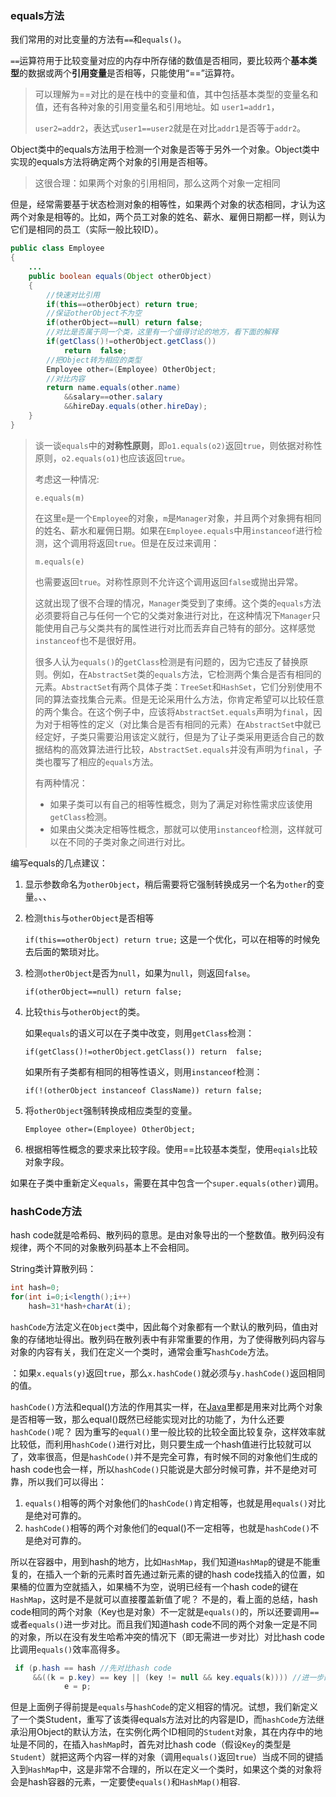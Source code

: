 ### equals方法

我们常用的对比变量的方法有`==`和`equals()`。

`==`运算符用于比较变量对应的内存中所存储的数值是否相同，要比较两个**基本类型**的数据或两个**引用变量**是否相等，只能使用“==”运算符。

> 可以理解为==对比的是在栈中的变量和值，其中包括基本类型的变量名和值，还有各种对象的引用变量名和引用地址。如 `user1=addr1`，
>
> `user2=addr2`，表达式`user1==user2`就是在对比`addr1`是否等于`addr2`。



Object类中的equals方法用于检测一个对象是否等于另外一个对象。Object类中实现的equals方法将确定两个对象的引用是否相等。

> 这很合理：如果两个对象的引用相同，那么这两个对象一定相同

但是，经常需要基于状态检测对象的相等性，如果两个对象的状态相同，才认为这两个对象是相等的。比如，两个员工对象的姓名、薪水、雇佣日期都一样，则认为它们是相同的员工（实际一般比较ID）。

```java
public class Employee
{
    ...
    public boolean equals(Object otherObject)
    {
        //快速对比引用
        if(this==otherObject) return true;
        //保证otherObject不为空
        if(otherObject==null) return false;
        //对比是否属于同一个类，这里有一个值得讨论的地方，看下面的解释
    	if(getClass()!=otherObject.getClass())
            return  false;
        //把Object转为相应的类型
        Employee other=(Employee) OtherObject;
        //对比内容
        return name.equals(other.name)
            &&salary==other.salary
            &&hireDay.equals(other.hireDay);
    }
}
```

> 谈一谈`equals`中的**对称性原则**，即`o1.equals(o2)`返回`true`，则依据对称性原则，`o2.equals(o1)`也应该返回`true`。
>
> 考虑这一种情况:
>
> `e.equals(m)`
>
> 在这里`e`是一个`Employee`的对象，`m`是`Manager`对象，并且两个对象拥有相同的姓名、薪水和雇佣日期。如果在`Employee.equals`中用`instanceof`进行检测，这个调用将返回`true`。但是在反过来调用：
>
> `m.equals(e)`
>
> 也需要返回`true`。对称性原则不允许这个调用返回`false`或抛出异常。
>
> 这就出现了很不合理的情况，`Manager`类受到了束缚。这个类的`equals`方法必须要将自己与任何一个它的父类对象进行对比，在这种情况下`Manager`只能使用自己与父类共有的属性进行对比而丢弃自己特有的部分。这样感觉`instanceof`也不是很好用。
>
> 很多人认为`equals()`的`getClass`检测是有问题的，因为它违反了替换原则。例如，在`AbstractSet`类的`equals`方法，它检测两个集合是否有相同的元素。`AbstractSet`有两个具体子类：`TreeSet`和`HashSet`，它们分别使用不同的算法查找集合元素。但是无论采用什么方法，你肯定希望可以比较任意的两个集合。在这个例子中，应该将`AbstractSet.equals`声明为`final`，因为对于相等性的定义（对比集合是否有相同的元素）在`AbstractSet`中就已经定好，子类只需要沿用该定义就行，但是为了让子类采用更适合自己的数据结构的高效算法进行比较，`AbstractSet.equals`并没有声明为`final`，子类也覆写了相应的`equals`方法。
>
> 有两种情况：
>
> - 如果子类可以有自己的相等性概念，则为了满足对称性需求应该使用`getClass`检测。
> - 如果由父类决定相等性概念，那就可以使用`instanceof`检测，这样就可以在不同的子类对象之间进行对比。

编写equals的几点建议：

1. 显示参数命名为`otherObject`，稍后需要将它强制转换成另一个名为`other`的变量。、、

2. 检测`this`与`otherObject`是否相等

   `if(this==otherObject) return true;`  这是一个优化，可以在相等的时候免去后面的繁琐对比。

3. 检测`otherObject`是否为`null`，如果为`null`，则返回`false`。

   `if(otherObject==null) return false;`

4. 比较`this`与`otherObject`的类。

   如果`equals`的语义可以在子类中改变，则用`getClass`检测：

   `if(getClass()!=otherObject.getClass()) return  false;`

   如果所有子类都有相同的相等性语义，则用`instanceof`检测：

   `if(!(otherObject instanceof ClassName)) return false;`

5. 将`otherObject`强制转换成相应类型的变量。

   `Employee other=(Employee) OtherObject;`

6. 根据相等性概念的要求来比较字段。使用==比较基本类型，使用`eqials`比较对象字段。

如果在子类中重新定义`equals`，需要在其中包含一个`super.equals(other)`调用。







### hashCode方法

hash code就是哈希码、散列码的意思。是由对象导出的一个整数值。散列码没有规律，两个不同的对象散列码基本上不会相同。

String类计算散列码：

```java
int hash=0;
for(int i=0;i<length();i++)
    hash=31*hash+charAt(i);
```

`hashCode`方法定义在`Object`类中，因此每个对象都有一个默认的散列码，值由对象的存储地址得出。散列码在散列表中有非常重要的作用，为了使得散列码内容与对象的内容有关，我们在定义一个类时，通常会重写`hashCode`方法。

：如果`x.equals(y)`返回`true`，那么`x.hashCode()`就必须与`y.hashCode()`返回相同的值。

`hashCode()`方法和equal()方法的作用其实一样，在[Java](https://links.jianshu.com/go?to=http%3A%2F%2Flib.csdn.net%2Fbase%2Fjava)里都是用来对比两个对象是否相等一致，那么equal()既然已经能实现对比的功能了，为什么还要`hashCode()`呢？
 因为重写的`equal()`里一般比较的比较全面比较复杂，这样效率就比较低，而利用`hashCode()`进行对比，则只要生成一个hash值进行比较就可以了，效率很高，但是`hashCode()`并不是完全可靠，有时候不同的对象他们生成的hash code也会一样，所以`hashCode()`只能说是大部分时候可靠，并不是绝对可靠，所以我们可以得出：

1. `equals()`相等的两个对象他们的`hashCode()`肯定相等，也就是用`equals()`对比是绝对可靠的。
2. `hashCode()`相等的两个对象他们的equal()不一定相等，也就是`hashCode()`不是绝对可靠的。

所以在容器中，用到hash的地方，比如`HashMap`，我们知道`HashMap`的键是不能重复的，在插入一个新的元素时首先通过新元素的键的hash code找插入的位置，如果桶的位置为空就插入，如果桶不为空，说明已经有一个hash code的键在`HashMap`，这时是不是就可以直接覆盖新值了呢？ 不是的，看上面的总结，hash code相同的两个对象（Key也是对象）不一定就是`equals()`的，所以还要调用`==`或者`equals()`进一步对比。而且我们知道hash code不同的两个对象一定是不同的对象，所以在没有发生哈希冲突的情况下（即无需进一步对比）对比hash code 比调用`equals()`效率高得多。

```java
 if (p.hash == hash //先对比hash code
     &&((k = p.key) == key || (key != null && key.equals(k)))) //进一步的对比
            e = p;
```

但是上面例子得前提是`equals`与`hashCode`的定义相容的情况。试想，我们新定义了一个类Student，重写了该类得equals方法对比的内容是ID，而`hashCode`方法继承沿用Object的默认方法，在实例化两个ID相同的`Student`对象，其在内存中的地址是不同的，在插入`hashMap`时，首先对比hash code（假设`Key`的类型是`Student`）就把这两个内容一样的对象（调用`equals()`返回`true`）当成不同的键插入到`HashMap`中，这是非常不合理的，所以在定义一个类时，如果这个类的对象将会是hash容器的元素，一定要使`equals()`和`HashMap()`相容.

